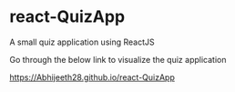 # react-QuizApp
A small quiz application using ReactJS 

Go through the below link to visualize the quiz application

https://Abhijeeth28.github.io/react-QuizApp
